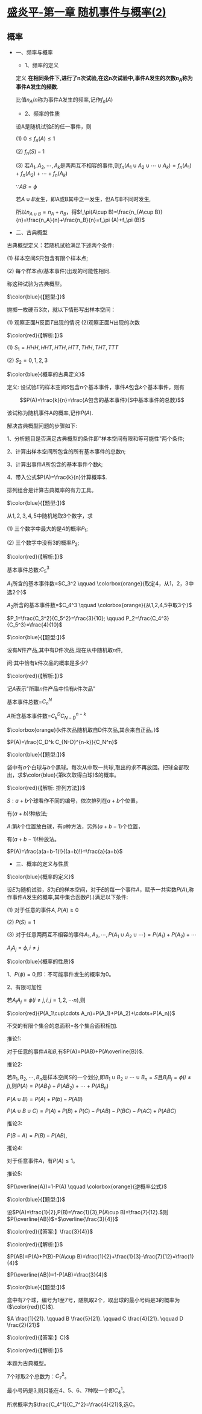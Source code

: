 # [盛炎平-第一章 随机事件与概率(2)](https://www.bilibili.com/video/BV1XJ411173b?p=4)

## 概率

- 一、频率与概率

  - 1、频率的定义

  定义  **在相同条件下,进行了n次试验,在这n次试验中,事件A发生的次数$n_A$称为事件A发生的频数**.

  比值$n_A/n$称为事件A发生的频率,记作$f_n (A)$

  - 2、频率的性质

  设A是随机试验$E$的任一事件，则

  (1) $0\leq f_n(A)\leq 1$

  (2) $f_n(S)-1$

  (3) 若$A_1,A_2,\cdots,A_k$是两两互不相容的事件,则$f_n(A_1\cup A_2\cup\cdots\cup A_k)=f_n(A_1)+f_n(A_2)+\cdots+f_n(A_k)$

  $\because AB=\phi$

  若$A\cup B$发生，即A或B其中之一发生，但A与B不同时发生,
  
  所以$n_{A\cup B}=n_A+n_B$，得$f_\pi(A\cup B)=\frac{n_{A\cup B}}{n}=\frac{n_A}{n}+\frac{n_B}{n}=f_\pi (A)+f_\pi (B)$

- 二、古典概型

古典概型定义：若随机试验满足下述两个条件:

(1) 样本空间$S$只包含有限个样本点;

(2) 每个样本点(基本事件)出现的可能性相同.

称这种试验为古典概型。

$\color{blue}{【题型:】}$
  
抛掷一枚硬币3次，就以下情形写出样本空间：

(1) 观察正面$H$反面$T$出现的情况  (2)观察正面$H$出现的次数

$\color{red}{【解析:】}$

(1) $S_1={HHH,HHT,HTH,HTT,THH,THT,TTT}$

(2) $S_2={0,1,2,3}$

$\color{blue}{概率的古典定义}$

定义: 设试验$E$的样本空间$S$包含$n$个基本事件，事件$A$包含$k$个基本事件，则有

$$P(A)=\frac{k}{n}=\frac{A包含的基本事件}{S中基本事件的总数}$$

该试称为随机事件A的概率,记作$P(A)$.

解决古典概型问题的步骤如下:

1、分析题目是否满足古典概型的条件即"样本空间有限和等可能性"两个条件;

2、计算出样本空间所包含的所有基本事件的总数$n$;

3、计算出事件$A$所包含的基本事件个数$k$;

4、带入公式$P(A)=\frac{k}{n}计算概率$.

排列组合是计算古典概率的有力工具。

$\color{blue}{【题型:】}$

从${1,2,3,4,5}$中随机地取3个数字，求

(1) 三个数字中最大的是4的概率$P_1$;

(2) 三个数字中没有3的概率$P_2$;

$\color{red}{【解析:】}$

基本事件总数:$C_5^3$

$A_1$所含的基本事件数=$C_3^2 \qquad \colorbox{orange}{取定4，从1，2，3中选2个}$

$A_2$所含的基本事件数=$C_4^3 \qquad \colorbox{orange}{从1,2,4,5中取3个}$

$P_1=\frac{C_3^2}{C_5^2}=\frac{3}{10}; \qquad P_2=\frac{C_4^3}{C_5^3}=\frac{4}{10}$

$\color{blue}{【题型:】}$

设有$N$件产品,其中有$D$件次品,现在从中随机取$n$件,

问:其中恰有$k$件次品的概率是多少?

$\color{red}{【解析:】}$

记$A$表示"所取$n$件产品中恰有$k$件次品"

基本事件总数=$C_n^N$

$A$所含基本事件数=$C_k^D C_{N-D}^{n-k}$

$\colorbox{orange}{k件次品随机取自D件次品,其余来自正品。}$

$P(A)=\frac{C_D^k C_{N-D}^{n-k}}{C_N^n}$

$\color{blue}{【题型:】}$

袋中有$a$个白球与$b$个黑球。每次从中取一共球,取出的求不再放回。把球全部取出，求$\color{blue}{第k次取得白球}$的概率。

$\color{red}{【解析: 排列方法】}$

$S:a+b$个球看作不同的编号，依次排列在$a+b$个位置，

有$(a+b)!$种放法;

$A:$第$k$个位置放白球，有$a$种方法，另外$(a+b-1)$个位置，

有$(a+b-1)!$种放法。

$P(A)=\frac{a(a+b-1)!}{(a+b)!}=\frac{a}{a+b}$

- 三、概率的定义与性质

$\color{blue}{概率的定义}$

设$E$为随机试验，$S$为$E$的样本空间，对于$E$的每一个事件$A$，赋予一共实数$P(A)$,称作事件$A$发生的概率,其中集合函数$P(.)$满足以下条件:

(1) 对于任意的事件$A,P(A)\geq 0$

(2) $P(S)=1$

(3) 对于任意两两互不相容的事件$A_1,A_2,\cdots,P(A_1\cup A_2 \cup \cdots)=P(A_1)+P(A_2)+\cdots$

$A_i A_j=\phi,i\neq j$

$\color{blue}{概率的性质}$

1、$P(\phi)=0$,即：不可能事件发生的概率为0。

2、有限可加性

若$A_i A_j=\phi(i\neq j,i,j=1,2,\cdots n)$,则

$\color{red}{P(A_1\cup\cdots A_n)=P(A_1)+P(A_2)+\cdots+P(A_n)}$

不交的有限个集合的总面积=各个集合面积相加.

推论1:

对于任意的事件$A$和$B$,有$P(A)=P(AB)+P(A\overline{B})$.

推论2:

若$B_1,B_2,\cdots,B_n$是样本空间$S$的一个划分,即$B_1 \cup B_2\cup\cdots\cup B_n=S$且$B_i B_j=\phi(i\neq j)$,则$P(A)=P(A B_1)+P(A B_2)+\cdots+P(A B_n)$

$P(A\cup B)=P(A)+P(b)-P(AB)$

$P(A\cup B\cup C)=P(A)+P(B)+P(C)-P(AB)-P(BC)-P(AC)+P(ABC)$

推论3:

$P(B-A)=P(B)-P(AB)$,

推论4:

对于任意事件$A$，有$P(A)\leq 1$。

推论5:

$P(\overline{A})=1-P(A) \qquad  \colorbox{orange}{逆概率公式}$

$\color{blue}{【题型:】}$

设$P(A)=\frac{1}{2},P(B)=\frac{1}{3},P(A\cup B)=\frac{7}{12}.$则$P(\overline{AB})$=$\overline{\frac{3}{4}}$

$\color{red}{【答案:】\frac{3}{4}}$

$\color{red}{【解析:】}$

$P(AB)=P(A)+P(B)-P(A\cup B)=\frac{1}{2}+\frac{1}{3}-\frac{7}{12}=\frac{1}{4}$

$P(\overline{AB})=1-P(AB)=\frac{3}{4}$

$\color{blue}{【题型:】}$

盒中有7个球，编号为1至7号，随机取2个，取出球的最小号码是3的概率为($\color{red}{C}$).

$A \frac{1}{21}. \qquad B \frac{5}{21}. \qquad C \frac{4}{21}. \qquad D \frac{2}{21}$

$\color{red}{【答案:】C}$

$\color{red}{【解析:】}$

本题为古典概型。

7个球取2个总数为：$C_7^2$。

最小号码是3,则只能在4、5、6、7种取一个即$C_4^1$。

所求概率为$\frac{C_4^1}{C_7^2}=\frac{4}{21}$,选C。
